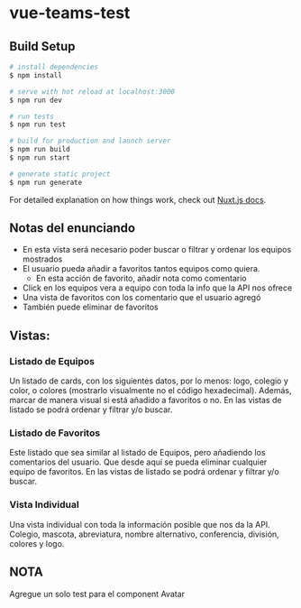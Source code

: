 # vue-teams-test

## Build Setup

```bash
# install dependencies
$ npm install

# serve with hot reload at localhost:3000
$ npm run dev

# run tests
$ npm run test

# build for production and launch server
$ npm run build
$ npm run start

# generate static project
$ npm run generate
```

For detailed explanation on how things work, check out [Nuxt.js docs](https://nuxtjs.org).

## Notas del enunciando

- En esta vista será necesario poder buscar o filtrar y ordenar los equipos mostrados
- El usuario pueda añadir a favoritos tantos equipos como quiera.
  - En esta acción de favorito, añadir nota como comentario
- Click en los equipos vera a equipo con toda la info que la API nos ofrece
- Una vista de favoritos con los comentario que el usuario agregó
- También puede eliminar de favoritos

## Vistas:

### Listado de Equipos

Un listado de cards, con los siguientes datos, por lo menos: logo, colegio y color, o
colores (mostrarlo visualmente no el código hexadecimal).
Además, marcar de manera visual si está añadido a favoritos o no.
En las vistas de listado se podrá ordenar y filtrar y/o buscar.

### Listado de Favoritos

Este listado que sea similar al listado de Equipos, pero añadiendo los comentarios del usuario.
Que desde aquí se pueda eliminar cualquier equipo de favoritos.
En las vistas de listado se podrá ordenar y filtrar y/o buscar.

### Vista Individual

Una vista individual con toda la información posible que nos da la API.
Colegio, mascota, abreviatura, nombre alternativo, conferencia, división, colores y logo.

## NOTA

Agregue un solo test para el component Avatar

